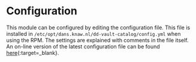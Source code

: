 Configuration
=============

This module can be configured by editing the configuration file. This file is installed in `/etc/opt/dans.knaw.nl/dd-vault-catalog/config.yml` when using the RPM.
The settings are explained with comments in the file itself. An on-line version of the latest configuration file can be found
[here](https://github.com/DANS-KNAW/dd-vault-catalog/blob/master/src/main/assembly/dist/cfg/config.yml){:target=_blank}.

